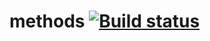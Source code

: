 # methods [![Build status](https://ci.appveyor.com/api/projects/status/10n47pg7rrdreqp0/branch/main?svg=true)](https://ci.appveyor.com/project/barsich/methods/branch/main)